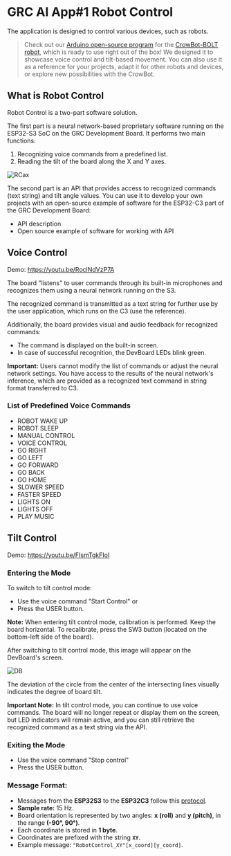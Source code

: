 # GRC AI App#1 Robot Control 

The application is designed to control various devices, such as robots.  

> Check out our [Arduino open-source program](https://github.com/Grovety/CrowBot_GRC_program/tree/main) for the [CrowBot-BOLT robot](https://www.elecrow.com/crowbot-bolt-programmable-smart-robot-car-steam-robot-kit.html), which is ready to use right out of the box! We designed it to showcase voice control and tilt-based movement. You can also use it as a reference for your projects, adapt it for other robots and devices, or explore new possibilities with the CrowBot.

## What is Robot Control 

Robot Control is a two-part software solution.  

The first part is a neural network-based proprietary software running on the ESP32-S3 SoC on the GRC Development Board. It performs two main functions:  

1. Recognizing voice commands from a predefined list. 
2. Reading the tilt of the board along the X and Y axes.

![RCax](https://github.com/user-attachments/assets/df23ef1b-fbf7-4044-8efd-d63a35861690)

The second part is an API that provides access to recognized commands (text string) and tilt angle values. You can use it to develop your own projects with an open-source example of software for the ESP32-C3 part of the GRC Development Board: 

- API description
- Open source example of software for working with API

## Voice Control

Demo: https://youtu.be/RoclNdVzP7A 

The board "listens" to user commands through its built-in microphones and recognizes them using a neural network running on the S3.

The recognized command is transmitted as a text string for further use by the user application, which runs on the C3 (use the reference<link>).

Additionally, the board provides visual and audio feedback for recognized commands:

- The command is displayed on the built-in screen.
- In case of successful recognition, the DevBoard LEDs blink green.

**Important:** Users cannot modify the list of commands or adjust the neural network settings. You have access to the results of the neural network's inference, which are provided as a recognized text command in string format transferred to C3.

### List of Predefined Voice Commands

- ROBOT WAKE UP
- ROBOT SLEEP
- MANUAL CONTROL
- VOICE CONTROL
- GO RIGHT
- GO LEFT
- GO FORWARD
- GO BACK
- GO HOME
- SLOWER SPEED
- FASTER SPEED
- LIGHTS ON
- LIGHTS OFF
- PLAY MUSIC

## Tilt Control

Demo: https://youtu.be/FIsmTgkFIoI

### Entering the Mode

To switch to tilt control mode:
-	Use the voice command "Start Control"
or
-	Press the USER button.

**Note:** When entering tilt control mode, calibration is performed. Keep the board horizontal. To recalibrate, press the SW3 button (located on the bottom-left side of the board).

After switching to tilt control mode, this image will appear on the DevBoard's screen.

![DB](https://github.com/user-attachments/assets/97d87ccf-da3e-4ba6-912a-830ea2277bbc)

The deviation of the circle from the center of the intersecting lines visually indicates the degree of board tilt.

**Important Note:** In tilt control mode, you can continue to use voice commands. The board will no longer repeat or display them on the screen, but LED indicators will remain active, and you can still retrieve the recognized command as a text string via the API.

### Exiting the Mode
- Use the voice command "Stop control"
- Press the USER button.

### Message Format:
- Messages from the **ESP32S3** to the **ESP32C3** follow this [protocol](https://github.com/Grovety/GRC-AI-apps/blob/main/GRC_protocol.md).
- **Sample rate:** 15 Hz.
- Board orientation is represented by two angles: **x (roll)** and **y (pitch)**, in the range **(-90°, 90°)**.
- Each coordinate is stored in **1 byte**.
- Coordinates are prefixed with the string **`XY`**.
- Example message: `"RobotControl_XY"[x_coord][y_coord]`.







